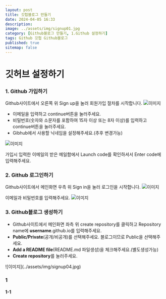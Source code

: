 ```yaml
---
layout: post
title: 깃헙블로그 만들기
date: 2024-04-05 16:33
description: 
image: ../assets/img/signup01.jpg
category: [Github블로그 만들기, 1.Github 설정하기]
tags: Github 깃헙 Github블로그
published: true
sitemap: false
---
```


# <B>깃허브 설정하기</B>

### 1. Github 가입하기

Github사이트에서 오른쪽 위 Sign up을 눌러 회원가입 절차를 시작합니다.
![이미지](../assets/img/signup02.jpg)

<ul>
<li>이메일을 입력하고 continue버튼을 눌러주세요.</li>
<li>비밀번호(숫자와 소문자를 포함하여 15자 이상 또는 8자 이상)를 입력하고 continue버튼을 눌러주세요.</li>
<li>Gibhub에서 사용할 닉네임을 설정해주세요.(추후 변경가능)</li>
</ul>


![이미지](../assets/img/signup03.jpg)

가입시 입력한 이메일의 받은 메일함에서 Launch code를 확인하셔서 Enter code에 입력해주세요.

### 2. Github 로그인하기

Github사이트에서 메인화면 우측 위 Sign in을 눌러 로그인을 시작합니다.
![이미지](../assets/img/signup01.jpg)

이메일과 비밀번호를 입력해주세요.
![이미지](../assets/img/signup04.jpg)

### 3. Github블로그 생성하기

<ul>
<li>Github사이트에서 메인화면 좌측 위 create repository를 클릭하고 Repository name에 <b>username</b>.github.io를 입력해주세요.</li>
<li><b>Public/Private</b>(공개/비공개)를 선택해주세요. 블로그이므로 Public을 선택해주세요.</li>
<li><b>Add a README file</b>(README.md 파일생성)을 체크해주세요.(별도생성가능)</li>
<li><b>Create repository</b>를 눌러주세요.</li>
</ul>
![이미지](../assets/img/signup04.jpg)





### 1 
#### 1-1
